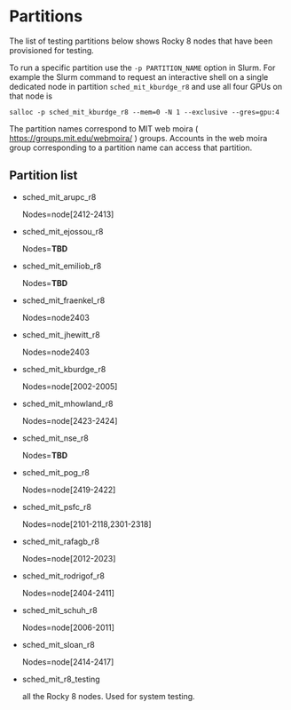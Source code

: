 # Partitions

The list of testing partitions below shows Rocky 8 nodes that have been provisioned for testing. 

To run a specific partition use the `-p PARTITION_NAME` option in Slurm. For example the Slurm command to request an interactive shell on a single dedicated node in partition `sched_mit_kburdge_r8` and use all four GPUs on that node is

   ```
   salloc -p sched_mit_kburdge_r8 --mem=0 -N 1 --exclusive --gres=gpu:4
   ```
   
The partition names correspond to MIT web moira ( https://groups.mit.edu/webmoira/ ) groups. Accounts in the web moira group corresponding to a partition name can access that partition. 

## Partition list

* sched_mit_arupc_r8

    Nodes=node[2412-2413]
    
* sched_mit_ejossou_r8
    
    Nodes=**TBD**

    
* sched_mit_emiliob_r8
    
    Nodes=**TBD**

* sched_mit_fraenkel_r8

    Nodes=node2403 

* sched_mit_jhewitt_r8

    Nodes=node2403 

* sched_mit_kburdge_r8
   
   Nodes=node[2002-2005]
   
* sched_mit_mhowland_r8
   
   Nodes=node[2423-2424]

* sched_mit_nse_r8
 
   Nodes=**TBD**

* sched_mit_pog_r8

   Nodes=node[2419-2422]

* sched_mit_psfc_r8

   Nodes=node[2101-2118,2301-2318]

* sched_mit_rafagb_r8

   Nodes=node[2012-2023]

* sched_mit_rodrigof_r8

   Nodes=node[2404-2411] 

* sched_mit_schuh_r8

   Nodes=node[2006-2011]

* sched_mit_sloan_r8

    Nodes=node[2414-2417]

* sched_mit_r8_testing 
    
     all the Rocky 8 nodes. Used for system testing. 
